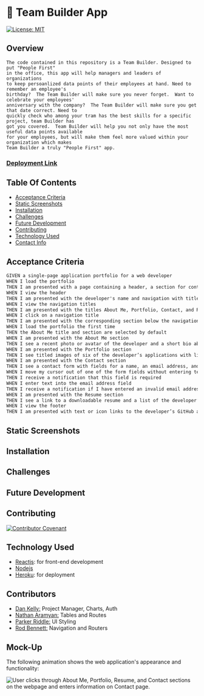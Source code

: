 # 📒 Team Builder App

[![License: MIT](https://img.shields.io/badge/License-MIT-yellow.svg)](https://opensource.org/licenses/MIT)

## Overview
```
The code contained in this repository is a Team Builder. Designed to put "People First"
in the office, this app will help managers and leaders of organizations 
to keep persoanlized data points of their employees at hand. Need to remember an employee's
birthday?  The Team Builder will make sure you never forget.  Want to celebrate your employees'
anniversary with the company?  The Team Builder will make sure you get that date correct. Need to
quickly check who among your tram has the best skills for a specific project, team Builder has
got you covered.  Team Builder will help you not only have the most useful data points available
for your employees, but will make them feel more valued within your organization which makes
Team Builder a truly "People First" app.
```
### [Deployment Link]()

## Table Of Contents
- [Acceptance Criteria](#acceptance-criteria)
- [Static Screenshots](#static-screenshots)
- [Installation](#installation)
- [Challenges](#challenges)
- [Future Development](#future-development)
- [Contributing](#contributing)
- [Technology Used](#technology-used)
- [Contact Info](#contact-info)

## Acceptance Criteria
```md
GIVEN a single-page application portfolio for a web developer
WHEN I load the portfolio
THEN I am presented with a page containing a header, a section for content, and a footer
WHEN I view the header
THEN I am presented with the developer's name and navigation with titles corresponding to different sections of the portfolio
WHEN I view the navigation titles
THEN I am presented with the titles About Me, Portfolio, Contact, and Resume, and the title corresponding to the current section is highlighted
WHEN I click on a navigation title
THEN I am presented with the corresponding section below the navigation without the page reloading and that title is highlighted
WHEN I load the portfolio the first time
THEN the About Me title and section are selected by default
WHEN I am presented with the About Me section
THEN I see a recent photo or avatar of the developer and a short bio about them
WHEN I am presented with the Portfolio section
THEN I see titled images of six of the developer’s applications with links to both the deployed applications and the corresponding GitHub repositories
WHEN I am presented with the Contact section
THEN I see a contact form with fields for a name, an email address, and a message
WHEN I move my cursor out of one of the form fields without entering text
THEN I receive a notification that this field is required
WHEN I enter text into the email address field
THEN I receive a notification if I have entered an invalid email address
WHEN I am presented with the Resume section
THEN I see a link to a downloadable resume and a list of the developer’s proficiencies
WHEN I view the footer
THEN I am presented with text or icon links to the developer’s GitHub and LinkedIn profiles, and their profile on a third platform (Stack Overflow, Twitter)
```

## Static Screenshots
## Installation
## Challenges
## Future Development
## Contributing
[![Contributor Covenant](https://img.shields.io/badge/Contributor%20Covenant-2.1-4baaaa.svg)](code_of_conduct.md)

## Technology Used
- [Reactjs](https://reactjs.org/): for front-end development
- [Nodejs](nodejs.org)
- [Heroku](): for deployment

## Contributors
- [Dan Kelly:](https://github.com/dpk5e7) Project Manager, Charts, Auth
- [Nathan Aramyan:](https://github.com/shniglehosen) Tables and Routes
- [Parker Riddle:](https://github.com/Priddle88) UI Styling
- [Rod Bennett:](https://github.com/RodBennett) Navigation and Routers

## Mock-Up

The following animation shows the web application's appearance and functionality:

![User clicks through About Me, Portfolio, Resume, and Contact sections on the webpage and enters information on Contact page.](./Assets/20-react-homework-demo-01.gif)
